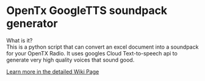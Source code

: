 # OpenTx GoogleTTS soundpack generator
What is it?<br>
This is a python script that can convert an excel document into a soundpack for your OpenTX Radio.
It uses googles Cloud Text-to-speech api to generate very high quality voices that sound good.

[Learn more in the detailed Wiki Page](https://github.com/florianL21/OpenTx-googleTTS-soundpack-generator/wiki)
